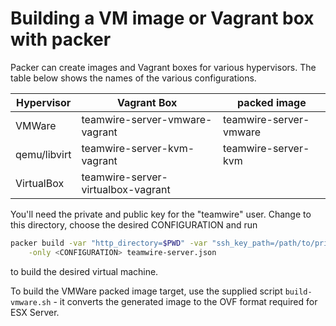 Building a VM image or Vagrant box with packer
==============================================

Packer can create images and Vagrant boxes for various hypervisors.
The table below shows the names of the various configurations.

Hypervisor   | Vagrant Box                        | packed image
-------------|------------------------------------|---------------------------------
VMWare       | teamwire-server-vmware-vagrant     | teamwire-server-vmware
qemu/libvirt | teamwire-server-kvm-vagrant        | teamwire-server-kvm
VirtualBox   | teamwire-server-virtualbox-vagrant |

You'll need the private and public key for the "teamwire" user.
Change to this directory, choose the desired CONFIGURATION and run

```sh
packer build -var "http_directory=$PWD" -var "ssh_key_path=/path/to/private/key" \
    -only <CONFIGURATION> teamwire-server.json
```

to build the desired virtual machine.

To build the VMWare packed image target, use the supplied script
`build-vmware.sh` - it converts the generated image to the OVF format
required for ESX Server.
